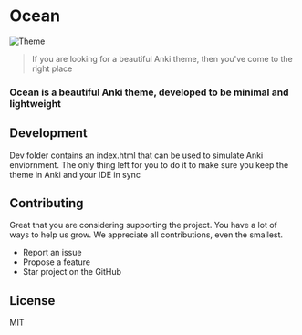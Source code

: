 # Ocean

![Theme](../assets/Theme.png)

> If you are looking for a beautiful Anki theme, then you've come to the right place

### Ocean is a beautiful Anki theme, developed to be minimal and lightweight

## Development
Dev folder contains an index.html that can be used to simulate Anki enviornment. The only thing left for you to do it to make sure you keep the theme in Anki and your IDE in sync

## Contributing

Great that you are considering supporting the project. You have a lot of ways to help us grow. We appreciate all contributions, even the smallest.

- Report an issue
- Propose a feature
- Star project on the GitHub

## License

MIT
